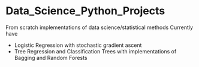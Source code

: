 # Data_Science_Python_Projects

From scratch implementations of data science/statistical methods
Currently have
- Logistic Regression with stochastic gradient ascent
- Tree Regression and Classification Trees with implementations of Bagging and Random Forests
